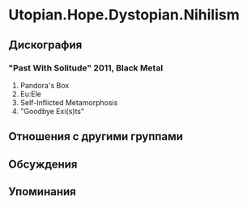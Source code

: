 # Utopian.Hope.Dystopian.Nihilism



## Дискография

### "Past With Solitude" 2011, Black Metal

01. Pandora's Box
02. Eu:Ele
03. Self-Inflicted Metamorphosis
04. "Goodbye Exi(s)ts"


## Отношения с другими группами


## Обсуждения


## Упоминания

